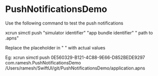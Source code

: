 # PushNotificationsDemo

Use the following command to test the push notifications

xcrun simctl push  "simulator identifier" "app bundle identifier" " path to .apns"

Replace the placeholder in " " with actual values 

Eg: xcrun simctl push 0E560329-B121-4C88-9E66-D852BEDE9297 com.ramesh.PushNotificationsDemo /Users/ramesh/SwiftUI/git/PushNotificationsDemo/application.apns
